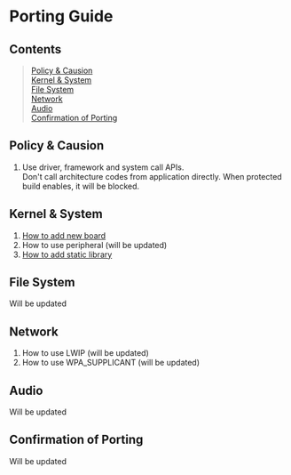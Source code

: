 # Porting Guide

## Contents
> [Policy & Causion](policy--causion)  
> [Kernel & System](#kernel--system)  
> [File System](#file-system)  
> [Network](#network)  
> [Audio](#audio)  
> [Confirmation of Porting](#confirmation-of-porting)

## Policy & Causion
1. Use driver, framework and system call APIs.  
Don't call architecture codes from application directly. When protected build enables, it will be blocked.

## Kernel & System
1. [How to add new board](HowToAddnewBoard.md)
2. How to use peripheral (will be updated)
3. [How to add static library](HowToAddStaticLibrary.md)

## File System
Will be updated

## Network
1. How to use LWIP (will be updated)
2. How to use WPA_SUPPLICANT (will be updated)

## Audio
Will be updated

## Confirmation of Porting
Will be updated
